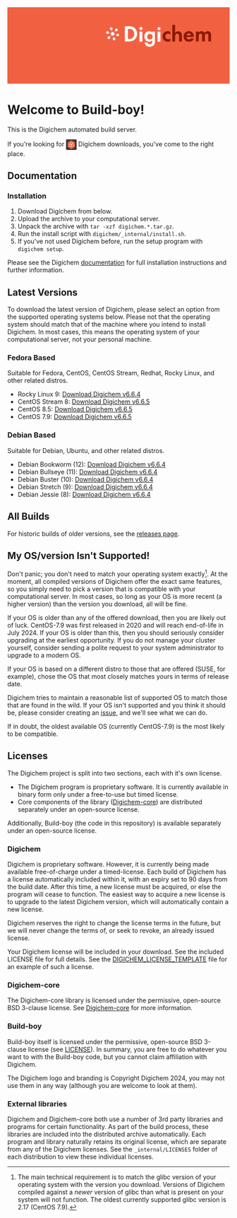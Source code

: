 <img src="Banner.png" alt="Banner" />

# Welcome to Build-boy!

This is the Digichem automated build server.

If you're looking for <img src="Logo.png" alt="Banner" height=24 valign=middle /> Digichem downloads, you've come to the right place.

## Documentation

### Installation

1. Download Digichem from below.
1. Upload the archive to your computational server.
1. Unpack the archive with `tar -xzf digichem.*.tar.gz`.
1. Run the install script with `digichem/_internal/install.sh`.
1. If you've not used Digichem before, run the setup program with `digichem setup`.

Please see the Digichem [documentation](https://doc.digi-chem.co.uk) for full installation instructions and further information.

## Latest Versions

To download the latest version of Digichem, please select an option from the supported operating systems below.
Please not that the operating system should match that of the machine where you intend to install Digichem.
In most cases, this means the operating system of your computational server, not your personal machine.

### Fedora Based

Suitable for Fedora, CentOS, CentOS Stream, Redhat, Rocky Linux, and other related distros.

- Rocky Linux 9: <!-- Rocky-Linux-9 --> [Download Digichem v6.6.4](https://github.com/Digichem-Project/build-boy/releases/download/6.6.4-Rocky-Linux-9/digichem.6.6.4.Rocky-Linux-9.tar.gz)
- CentOS Stream 8: <!-- CentOS-Stream-8 --> [Download Digichem v6.6.5](https://github.com/Digichem-Project/build-boy/releases/download/6.6.5-CentOS-Stream-8/digichem.6.6.5.CentOS-Stream-8.tar.gz)
- CentOS 8.5: <!-- CentOS-8.5 --> [Download Digichem v6.6.5](https://github.com/Digichem-Project/build-boy/releases/download/6.6.5-CentOS-8.5/digichem.6.6.5.CentOS-8.5.tar.gz)
- CentOS 7.9: <!-- CentOS-7.9 --> [Download Digichem v6.6.5](https://github.com/Digichem-Project/build-boy/releases/download/6.6.5-CentOS-7.9/digichem.6.6.5.CentOS-7.9.tar.gz)

### Debian Based

Suitable for Debian, Ubuntu, and other related distros.

- Debian Bookworm (12): <!-- Debian-Bookworm --> [Download Digichem v6.6.4](https://github.com/Digichem-Project/build-boy/releases/download/6.6.4-Debian-Bookworm/digichem.6.6.4.Debian-Bookworm.tar.gz)
- Debian Bullseye (11): <!-- Debian-Bullseye --> [Download Digichem v6.6.4](https://github.com/Digichem-Project/build-boy/releases/download/6.6.4-Debian-Bullseye/digichem.6.6.4.Debian-Bullseye.tar.gz)
- Debian Buster (10): <!-- Debian-Buster --> [Download Digichem v6.6.4](https://github.com/Digichem-Project/build-boy/releases/download/6.6.4-Debian-Buster/digichem.6.6.4.Debian-Buster.tar.gz)
- Debian Stretch (9): <!-- Debian-Stretch --> [Download Digichem v6.6.4](https://github.com/Digichem-Project/build-boy/releases/download/6.6.4-Debian-Stretch/digichem.6.6.4.Debian-Stretch.tar.gz)
- Debian Jessie (8): <!-- Debian-Jessie --> [Download Digichem v6.6.4](https://github.com/Digichem-Project/build-boy/releases/download/6.6.4-Debian-Jessie/digichem.6.6.4.Debian-Jessie.tar.gz)

## All Builds

For historic builds of older versions, see the [releases page](https://github.com/Digichem-Project/build-boy/releases).

## My OS/version Isn't Supported!

Don't panic; you don't need to match your operating system exactly[^1]. At the moment, all compiled
versions of Digichem offer the exact same features, so you simply need to pick a version that is compatible
with your computational server. In most cases, so long as your OS is more recent (a higher version) than
the version you download, all will be fine.

If your OS is older than any of the offered download, then you are likely out of luck. CentOS-7.9 was first
released in 2020 and will reach end-of-life in July 2024. If your OS is older than this, then you should
seriously consider upgrading at the earliest opportunity. If you do not manage your cluster yourself,
consider sending a polite request to your system administrator to upgrade to a modern OS.

If your OS is based on a different distro to those that are offered (SUSE, for example), chose the OS
that most closely matches yours in terms of release date.

Digichem tries to maintain a reasonable list of supported OS to match those that are found in the wild.
If your OS isn't supported and you think it should be, please consider creating an
[issue](https://github.com/Digichem-Project/build-boy/issues), and we'll see what we can do.

If in doubt, the oldest available OS (currently CentOS-7.9) is the most likely to be compatible.

[^1]: The main technical requirement is to match the glibc version of your operating system with the version you download.
Versions of Digichem compiled against a *newer* version of glibc than what is present on your system will not function.
The oldest currently supported glibc version is 2.17 (CentOS 7.9).

## Licenses

The Digichem project is split into two sections, each with it's own license.
 - The Digichem program is proprietary software. It is currently available in binary form only under a free-to-use but timed license. 
 - Core components of the library ([Digichem-core](https://github.com/Digichem-Project/digichem-core)) are distributed separately under an open-source license.

Additionally, Build-boy (the code in this repository) is available separately under an open-source license.

### Digichem

Digichem is proprietary software. However, it is currently being made available free-of-charge under a timed-license.
Each build of Digichem has a license automatically included within it, with an expiry set to
90 days from the build date. After this time, a new license must be acquired, or else the 
program will cease to function. The easiest way to acquire a new license is to upgrade to the
latest Digichem version, which will automatically contain a new license.

Digichem reserves the right to change the license terms in the future, but we will never change the terms of, or seek to revoke,
an already issued license.

Your Digichem license will be included in your download. See the included LICENSE file for full details.
See the [DIGICHEM_LICENSE_TEMPLATE](DIGICHEM_LICENSE_TEMPLATE.md) file for an example of such a license.

### Digichem-core

The Digichem-core library is licensed under the permissive, open-source BSD 3-clause license.
See [Digichem-core](https://github.com/Digichem-Project/digichem-core) for more information.

### Build-boy

Build-boy itself is licensed under the permissive, open-source BSD 3-clause license (see [LICENSE](LICENSE)).
In summary, you are free to do whatever you want to with the Build-boy code, but you cannot claim
affiliation with Digichem.

The Digichem logo and branding is Copyright Digichem 2024, you may not use them in any way (although you are welcome to look at them).

### External libraries

Digichem and Digichem-core both use a number of 3rd party libraries and programs for certain functionality.
As part of the build process, these libraries are included into the distributed archive automatically.
Each program and library naturally retains its original license, which are separate from any of the Digichem licenses.
See the `_internal/LICENSES` folder of each distribution to view these individual licenses.
